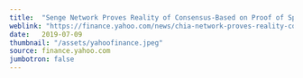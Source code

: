 ```yaml
---
title:  "Senge Network Proves Reality of Consensus-Based on Proof of Space; Announces Proof of Space Competition with $100k in Total Prize Money"
weblink: "https://finance.yahoo.com/news/chia-network-proves-reality-consensus-130000954.html"
date:   2019-07-09
thumbnail: "/assets/yahoofinance.jpeg"
source: finance.yahoo.com
jumbotron: false
---
```

